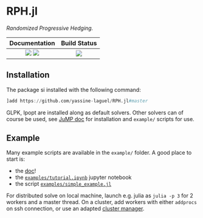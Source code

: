 # RPH.jl

*Randomized Progressive Hedging.*

| **Documentation**                                                               | **Build Status**                                                                                |
|:-------------------------------------------------------------------------------:|:-----------------------------------------------------------------------------------------------:|
| [![](https://img.shields.io/badge/docs-stable-blue.svg)](https://yassine-laguel.github.io/RPH.jl/stable) [![](https://img.shields.io/badge/docs-dev-blue.svg)](https://yassine-laguel.github.io/RPH.jl/dev) | [![](https://api.travis-ci.com/yassine-laguel/RPH.jl.svg?token=aVdshbY2sAXsS8EzvkVr&branch=master)](https://travis-ci.com/yassine-laguel/RPH.jl) |

## Installation

The package si installed with the following command:
```julia
]add https://github.com/yassine-laguel/RPH.jl#master
```
GLPK, Ipopt are installed along as default solvers. Other solvers can of course be used, see [JuMP doc](http://www.juliaopt.org/JuMP.jl/v0.19.0/installation/#Getting-Solvers-1) for installation and `example/` scripts for use.

## Example

Many example scripts are available in the `example/` folder. A good place to start is:
- the [doc](---)!
- the [`examples/tutorial.ipynb`](https://github.com/yassine-laguel/RPH.jl/blob/master/examples/tutorial.ipynb) jupyter notebook
- the script [`examples/simple_example.jl`](https://github.com/yassine-laguel/RPH.jl/blob/master/examples/tutorial.jl)

For distributed solve on local machine, launch e.g. julia as `julia -p 3` for 2 workers and a master thread. On a cluster, add workers with either `addprocs` on ssh connection, or use an adapted [cluster manager](https://github.com/JuliaParallel/ClusterManagers.jl).
